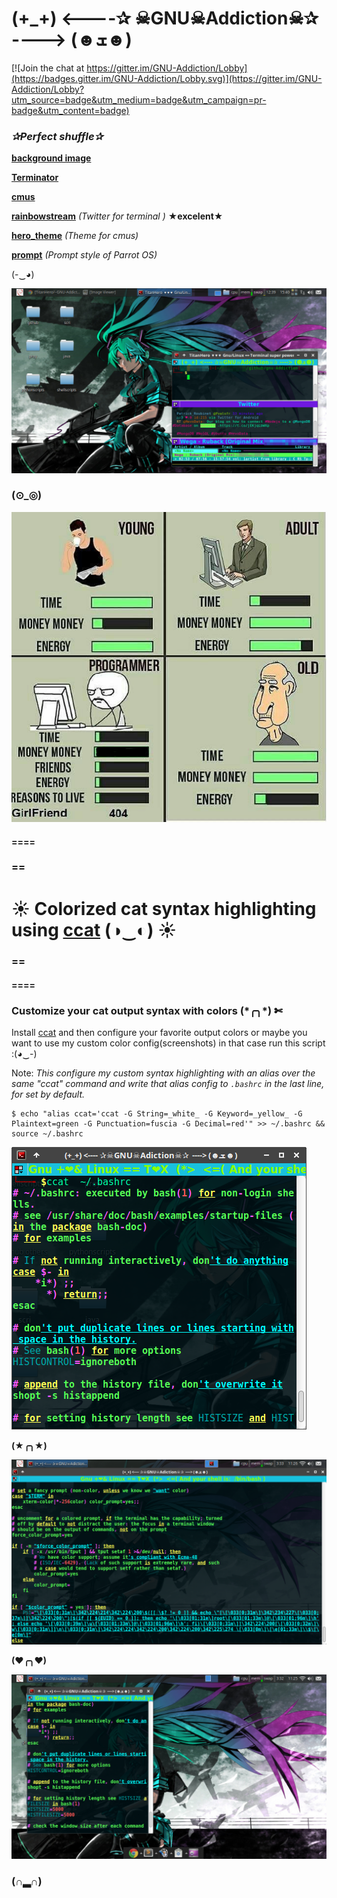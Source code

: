 # (+_+) <----✰ ☠GNU☠Addiction☠✰ ----> (☻ܫ☻)

[![Join the chat at https://gitter.im/GNU-Addiction/Lobby](https://badges.gitter.im/GNU-Addiction/Lobby.svg)](https://gitter.im/GNU-Addiction/Lobby?utm_source=badge&utm_medium=badge&utm_campaign=pr-badge&utm_content=badge)
 
### *✰Perfect shuffle✰*

[**background image**](https://razgriz12991.deviantart.com/art/Vocaloid-Wallpaper-279294938) 

[**Terminator**](https://launchpad.net/terminator)

[**cmus**](https://github.com/TitanHero/cmus)

[**rainbowstream**](https://github.com/orakaro/rainbowstream) *(Twitter for terminal )*   **★excelent★** 

[**hero_theme**](https://github.com/TitanHero/hero_theme) *(Theme for cmus)*

[**prompt**](data/prompt_config) *(Prompt style of Parrot OS)*


(-‿◕)



![screenshotdesk](desktop_screenshots/addiction.png)






### (⊙_◎) 




![imagefunny](images/pro.jpg)

#### ====
### ==

# ☀ Colorized cat syntax highlighting using [**ccat**](https://github.com/jingweno/ccat)  (◑‿◐) ☀

### ==
#### ====

### Customize your cat output syntax with colors  (\*╭╮\*) ✄

Install [ccat](https://github.com/jingweno/ccat)  and then configure your favorite output colors or maybe you want to use my custom color config(screenshots) in that case run this script :(◕‿-)

Note:
*This configure my custom syntax highlighting with an alias over the same "ccat" command and write that alias config to `.bashrc` in the last line, for set by default.*

```shell
$ echo "alias ccat='ccat -G String=_white_ -G Keyword=_yellow_ -G Plaintext=green -G Punctuation=fuscia -G Decimal=red'" >> ~/.bashrc && source ~/.bashrc
```



![imageccat](images/ccatscreen1.png)

**(★╭╮★)**

![imageccat1](images/ccatscreen2.png)

**(❤╭╮❤)**

![imageccat2](images/ccatscreen3.png)

### **(∩▂∩)** 




